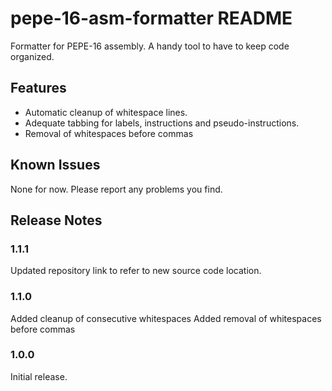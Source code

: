 # pepe-16-asm-formatter README

Formatter for PEPE-16 assembly. A handy tool to have to keep code organized.

## Features

* Automatic cleanup of whitespace lines.
* Adequate tabbing for labels, instructions and pseudo-instructions.
* Removal of whitespaces before commas

## Known Issues

None for now. Please report any problems you find.

## Release Notes

### 1.1.1

Updated repository link to refer to new source code location.

### 1.1.0

Added cleanup of consecutive whitespaces
Added removal of whitespaces before commas

### 1.0.0

Initial release.
